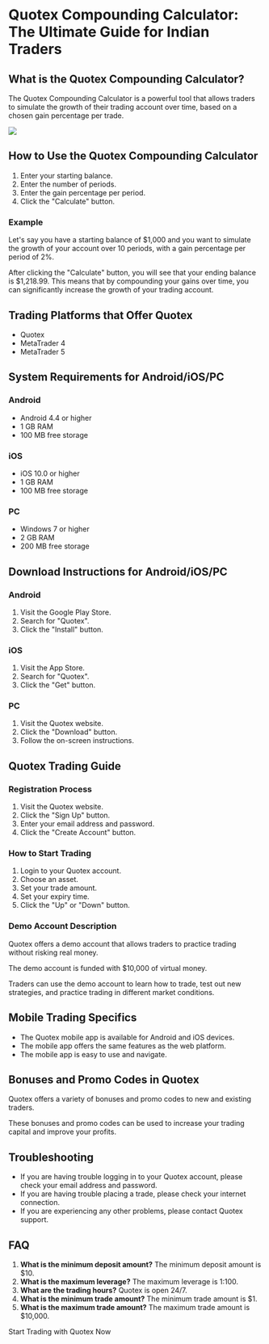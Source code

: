 # Quotex Compounding Calculator: The Ultimate Guide for Indian Traders

## What is the Quotex Compounding Calculator?

The Quotex Compounding Calculator is a powerful tool that allows traders
to simulate the growth of their trading account over time, based on a
chosen gain percentage per trade.

[![](https://static.quotex.io/files/4_en/300_250.jpg)](https://traff.sbs/brokerqxlid)

## How to Use the Quotex Compounding Calculator

1.  Enter your starting balance.
2.  Enter the number of periods.
3.  Enter the gain percentage per period.
4.  Click the "Calculate" button.

### Example

Let\'s say you have a starting balance of \$1,000 and you want to
simulate the growth of your account over 10 periods, with a gain
percentage per period of 2%.

After clicking the "Calculate" button, you will see that your
ending balance is \$1,218.99. This means that by compounding your gains
over time, you can significantly increase the growth of your trading
account.

## Trading Platforms that Offer Quotex

-   Quotex
-   MetaTrader 4
-   MetaTrader 5

## System Requirements for Android/iOS/PC

### Android

-   Android 4.4 or higher
-   1 GB RAM
-   100 MB free storage

### iOS

-   iOS 10.0 or higher
-   1 GB RAM
-   100 MB free storage

### PC

-   Windows 7 or higher
-   2 GB RAM
-   200 MB free storage

## Download Instructions for Android/iOS/PC

### Android

1.  Visit the Google Play Store.
2.  Search for "Quotex".
3.  Click the "Install" button.

### iOS

1.  Visit the App Store.
2.  Search for "Quotex".
3.  Click the "Get" button.

### PC

1.  Visit the Quotex website.
2.  Click the "Download" button.
3.  Follow the on-screen instructions.

## Quotex Trading Guide

### Registration Process

1.  Visit the Quotex website.
2.  Click the "Sign Up" button.
3.  Enter your email address and password.
4.  Click the "Create Account" button.

### How to Start Trading

1.  Login to your Quotex account.
2.  Choose an asset.
3.  Set your trade amount.
4.  Set your expiry time.
5.  Click the "Up" or "Down" button.

### Demo Account Description

Quotex offers a demo account that allows traders to practice trading
without risking real money.

The demo account is funded with \$10,000 of virtual money.

Traders can use the demo account to learn how to trade, test out new
strategies, and practice trading in different market conditions.

## Mobile Trading Specifics

-   The Quotex mobile app is available for Android and iOS devices.
-   The mobile app offers the same features as the web platform.
-   The mobile app is easy to use and navigate.

## Bonuses and Promo Codes in Quotex

Quotex offers a variety of bonuses and promo codes to new and existing
traders.

These bonuses and promo codes can be used to increase your trading
capital and improve your profits.

## Troubleshooting

-   If you are having trouble logging in to your Quotex account, please
    check your email address and password.
-   If you are having trouble placing a trade, please check your
    internet connection.
-   If you are experiencing any other problems, please contact Quotex
    support.

## FAQ

1.  **What is the minimum deposit amount?** The minimum deposit amount
    is \$10.
2.  **What is the maximum leverage?** The maximum leverage is 1:100.
3.  **What are the trading hours?** Quotex is open 24/7.
4.  **What is the minimum trade amount?** The minimum trade amount is
    \$1.
5.  **What is the maximum trade amount?** The maximum trade amount is
    \$10,000.

Start Trading with Quotex Now

